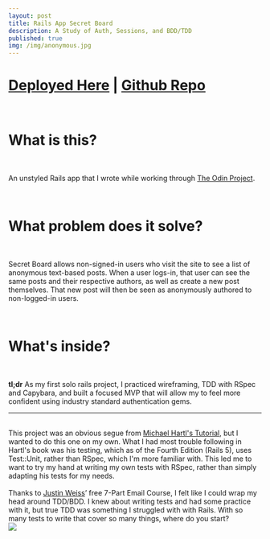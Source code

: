```yaml
---
layout: post
title: Rails App Secret Board
description: A Study of Auth, Sessions, and BDD/TDD
published: true
img: /img/anonymous.jpg
---
```

<h1>
<a href="https://young-stream-65922.herokuapp.com" target="_blank">Deployed Here</a> | 
<a href="https://github.com/Thomascountz/secret_board/" target="_blank">Github Repo</a> 
</h1>
<br>
<h1>What is this?</h1>
<br>

<p>
An unstyled Rails app that I wrote while working through <a href="http://www.theodinproject.com" target="none">The Odin Project</a>.
</p>

<br>
<h1>What problem does it solve?</h1>
<br>

<p>
Secret Board allows non-signed-in users who visit the site to see a list of anonymous text-based posts. When a user logs-in, that user can see the same posts and their respective authors, as well as create a new post themselves. That new post will then be seen as anonymously authored to non-logged-in users.
</p>

<br>
<h1>What's inside?</h1>
<br>
<p>
<strong>tl;dr</strong> As my first solo rails project, I practiced wireframing, TDD with RSpec and Capybara, and built a focused MVP that will allow my to feel more confident using industry standard authentication gems.
<hr>
<br>
This project was an obvious segue from <a href="https://www.railstutorial.org" target="_blank">Michael Hartl's Tutorial</a>, but I wanted to do this one on my own. What I had most trouble following in Hartl's book was his testing, which as of the Fourth Edition (Rails 5), uses Test::Unit, rather than RSpec, which I'm more familiar with. This led me to want to try my hand at writing my own tests with RSpec, rather than simply adapting his tests for my needs.
<br><br>
Thanks to <a href="http://www.justinweiss.com" target="_blank">Justin Weiss</a>’ free 7-Part Email Course, I felt like I could wrap my head around TDD/BDD. I knew about writing tests and had some practice with it, but true TDD was something I struggled with with Rails. With so many tests to write that cover so many things, where do you start? 

<div class="img_row" style="height: 100%">
	<img class="col three" src="/img/testing_pyramid.png">
</div>
<div class="col three caption">
	Testing Pyramid from from Justin Weiss. 
</div>

This Pyramid, combined with the opening chapters of Sam Ruby's <a href="https://pragprog.com/book/rails5/agile-web-development-with-rails-5" target="_blank">Agile Web Development with Rails 5</a>, I felt like I had the tools I needed to feel confident.

I started with sketches and user stories. Just me and a yellow pad, I sketched out what my UI would look like and some simple flow logic. 

<div class="img_row" style="height: 100%">
	<img class="col three" src="/img/secret_board_wireframe.jpg">
</div>
<div class="col three caption">
	It's not pretty, but it focused me in on an achievable MVP 
</div>

As I'll find out later, I forgot one thing in the wireframe: The <code>login</code> link on the <code>Posts</code> page should change to <code>logout</code> when a user is logged in.
<br>
<br>
<p>
Next, I wrote some user stories:
<ul>
  <li>When I visit the site, I see a list of text-based posts with anonymous authors and a link to log in</li>
  <li>When I click 'login', I see a form with two inputs for an email address and password, and a submit button</li>
  <li>When I type invalid information and click 'submit', I see text explaining that there is an error</li>
  <li>When I type valid information and click 'submit', I'm taken back to the homepage</li>
  <li>On the homepage, I see text telling my I'm logged in</li>
  <li>When I refresh the page, the text is gone</li>
  <li>On the homepage, I see the same text-based posts, this time with named authors and a link to logout</li>
  <li>On the homepage, I also now see a link to create a new post</li>
  <li>When I click 'create post' I see a form with one input to create the body of a post, and a submit button</li>
  <li>When I leave the box blank and press submit, I see text explaining that there is an error</li>
  <li>When I add text to the input and press submit, I'm taken back to the homepage</li>
  <li>On the homepage, I see text telling me the post has been created successfully</li>
  <li>When I refresh the page, the text is gone</li>
  <li>On the homepage, I see a new post which is authored by me</li>
  <li>When I click 'logout', I'm still on the homepage</li>
  <li>On the homepage, I still see the post I created but now authored by anonymous</li>
</ul>
</p>
<br>
With a wireframe in hand and a list of user stories, it was relatively simple to come up with some integration tests, which obviously failed to begin with.
<br>
<br>
{% highlight ruby %}
# secret_board/spec/features/post_index_spec.rb

...
  
  context 'when user is anonymous' do
  
  ...
  
    it 'renders a list of posts'
    it 'has a link to login' 
    it 'does not render the name of the post author' 
  end
  
  context 'when user is signed in' do
  
  ...
    
    it 'renders the name of the post author' 
    it 'has a link to create a new post' 
    it 'adds a new post'
    it 'has a link to logout' 
  end
  
  private
  
    def log_in_as(user)
    ...
    end
    
...

# secret_board/spec/features/user_login_spec.rb
...
                           
  context "with a user email that doesn't exist" do
    it 'rerenders the form with an alert message' 
  end
  
  context "with an incorrect password" do
    it 'rerenders the form with an alert message' 
  end
  
  context "with valid login information followed by logout" do
    it 'rerenders the form with an alert message' 
  end
  
...
{% endhighlight %}
<br>
Led by these tests, I had to figure out what kind of controllers and models I would need, and then then begin to write tests for those too. I obviously didn't complete the test suite before I began coding anything at all, but because I was familiar with the sessions login pattern, thanks to Hartl's book, I was able to gently guide myself through the TDD process.
<br>
<br>
Continuing through the process, I had my wireframe, user stories, and integration specs guiding me to a well-tested MVP. That last part is what was most important to me. It was tempting to add features here and there, but the development process stayed on track thanks to the groundwork that was laid before I even typed <code>$ rails new</code>.
</p>

<br>
<h1>Where do we go from here?</h1>
<br>

<p>
This was a very powerful app for me to create. With complete test coverage, I can now implement numerous user features that one might expect from an app that solves this problem, namely:
<ul>
  <li>Account Creation/Deletion</li>
  <li>"Remember me" on login</li>
  <li>User Groups</li>
  <li>Styling and Responsiveness</li>
  <li>Moderation/Admin Accounts</li>
</ul>

This toy app is also exactly the kind of thing I'll use to test upgrading DIY-Auth to the standard auth solution, <a href="https://github.com/plataformatec/devise" target="_blank">Devise</a>, and plan on doing just that in this app's second iteration. 
</p>

<br>
<h1>What did I learn?</h1>
<br>
<p>
Well in case I haven't already covered everything, I began understanding some agile methodologies while reinforcing my understanding of RSpec and Capybara. Most obviously, I began to understand browser sessions, model authentication, controller before-actions, and debugging.
</p> 